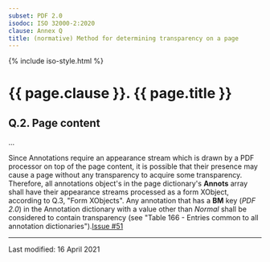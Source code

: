 ```yaml
---
subset: PDF 2.0
isodoc: ISO 32000-2:2020
clause: Annex Q
title: (normative) Method for determining transparency on a page
---
```


{% include iso-style.html %}
<div class="isostyle">

<h1>{{ page.clause }}. {{ page.title }}</h1>

<h2 id="HQ.2">Q.2. Page content</h2>

<p>...</p>

<p>
Since Annotations require an appearance stream which is drawn by a PDF processor on top of the page content, it is possible
that their presence may cause a page without any transparency to acquire some transparency. Therefore, all annotations object's
in the page dictionary's <b>Annots</b> array shall have their appearance streams processed as a form XObject, according to Q.3, "Form XObjects".
<span class="new-text">Any annotation that has a <b>BM</b> key (<i>PDF 2.0</i>) in the Annotation dictionary with a value other than <i>Normal</i>
shall be considered to contain transparency (see "Table 166 - Entries common to all annotation dictionaries").<span class="new-tooltiptext"><a href="https://github.com/pdf-association/pdf-issues/issues/51" target="_blank">Issue #51</a></span></span>
</p>

</div>


<hr>
<p class="footnote">Last modified: 16 April 2021</p>
